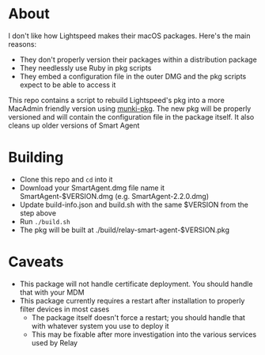 # About

I don't like how Lightspeed makes their macOS packages. Here's the main reasons:

* They don't properly version their packages within a distribution package
* They needlessly use Ruby in pkg scripts
* They embed a configuration file in the outer DMG and the pkg scripts expect to be able to access it

This repo contains a script to rebuild Lightspeed's pkg into a more MacAdmin friendly version using [munki-pkg](https://github.com/munki/munki-pkg). The new pkg will be properly versioned and will contain the configuration file in the package itself. It also cleans up older versions of Smart Agent

# Building

* Clone this repo and `cd` into it
* Download your SmartAgent.dmg file name it SmartAgent-$VERSION.dmg (e.g. SmartAgent-2.2.0.dmg)
* Update build-info.json and build.sh with the same $VERSION from the step above
* Run `./build.sh`
* The pkg will be built at ./build/relay-smart-agent-$VERSION.pkg

# Caveats

* This package will not handle certificate deployment. You should handle that with your MDM
* This package currently requires a restart after installation to properly filter devices in most cases
    * The package itself doesn't force a restart; you should handle that with whatever system you use to deploy it
    * This may be fixable after more investigation into the various services used by Relay
